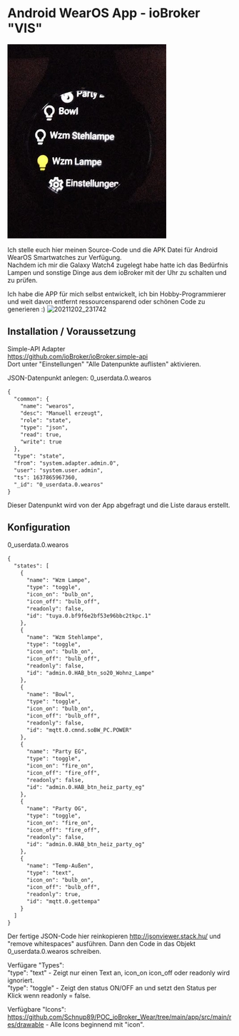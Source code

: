 # Android WearOS App - ioBroker "VIS"
  
![APP](github/20211202_231742.jpg?raw=true "Optional Title")
  
Ich stelle euch hier meinen Source-Code und die APK Datei für Android WearOS Smartwatches zur Verfügung.  
Nachdem ich mir die Galaxy Watch4 zugelegt habe hatte ich das Bedürfnis Lampen und sonstige Dinge aus dem ioBroker mit der Uhr zu schalten und zu prüfen.  
  
Ich habe die APP für mich selbst entwickelt, ich bin Hobby-Programmierer und weit davon entfernt ressourcensparend oder schönen Code zu generieren :)  ![20211202_231742](https://user-images.githubusercontent.com/28166743/144513702-75f38e54-e27a-454d-b7ef-3884560a52f9.jpg)

  
## Installation / Voraussetzung
  
Simple-API Adapter  
https://github.com/ioBroker/ioBroker.simple-api  
Dort unter "Einstellungen" "Alle Datenpunkte auflisten" aktivieren. 

JSON-Datenpunkt anlegen: 0_userdata.0.wearos
```
{
  "common": {
    "name": "wearos",
    "desc": "Manuell erzeugt",
    "role": "state",
    "type": "json",
    "read": true,
    "write": true
  },
  "type": "state",
  "from": "system.adapter.admin.0",
  "user": "system.user.admin",
  "ts": 1637865967360,
  "_id": "0_userdata.0.wearos"
}
```

Dieser Datenpunkt wird von der App abgefragt und die Liste daraus erstellt.  
  
## Konfiguration
  
0_userdata.0.wearos  
```
{
  "states": [
    {
      "name": "Wzm Lampe",
      "type": "toggle",
      "icon_on": "bulb_on",
      "icon_off": "bulb_off",
      "readonly": false,
      "id": "tuya.0.bf9f6e2bf53e96bbc2tkpc.1"
    },
    {
      "name": "Wzm Stehlampe",
      "type": "toggle",
      "icon_on": "bulb_on",
      "icon_off": "bulb_off",
      "readonly": false,
      "id": "admin.0.HAB_btn_so20_Wohnz_Lampe"
    },
    {
      "name": "Bowl",
      "type": "toggle",
      "icon_on": "bulb_on",
      "icon_off": "bulb_off",
      "readonly": false,
      "id": "mqtt.0.cmnd.soBW_PC.POWER"
    },
    {
      "name": "Party EG",
      "type": "toggle",
      "icon_on": "fire_on",
      "icon_off": "fire_off",
      "readonly": false,
      "id": "admin.0.HAB_btn_heiz_party_eg"
    },
    {
      "name": "Party OG",
      "type": "toggle",
      "icon_on": "fire_on",
      "icon_off": "fire_off",
      "readonly": false,
      "id": "admin.0.HAB_btn_heiz_party_og"
    },
    {
      "name": "Temp-Außen",
      "type": "text",
      "icon_on": "bulb_on",
      "icon_off": "bulb_off",
      "readonly": true,
      "id": "mqtt.0.gettempa"
    }
  ]
}
```

Der fertige JSON-Code hier reinkopieren http://jsonviewer.stack.hu/ und "remove whitespaces" ausführen. Dann den Code in das Objekt 0_userdata.0.wearos schreiben.


Verfügare "Types":  
"type": "text"   - Zeigt nur einen Text an, icon_on icon_off oder readonly wird ignoriert.  
"type": "toggle" - Zeigt den status ON/OFF an und setzt den Status per Klick wenn readonly = false.  

Verfügbare "Icons":
https://github.com/Schnup89/POC_ioBroker_Wear/tree/main/app/src/main/res/drawable - Alle Icons beginnend mit "icon".  

